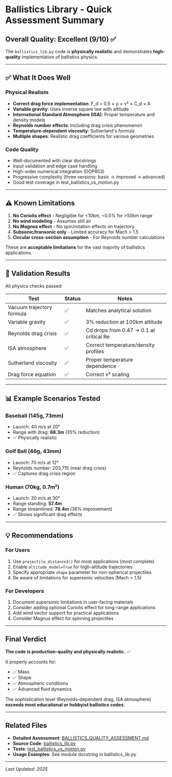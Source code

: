 # Ballistics Library - Quick Assessment Summary

## Overall Quality: **Excellent (9/10)** ✅

The `ballistics_lib.py` code is **physically realistic** and demonstrates **high-quality** implementation of ballistics physics.

---

## ✅ What It Does Well

### Physical Realism
- **Correct drag force implementation**: F_d = 0.5 × ρ × v² × C_d × A
- **Variable gravity**: Uses inverse square law with altitude
- **International Standard Atmosphere (ISA)**: Proper temperature and density models
- **Reynolds number effects**: Including drag crisis phenomenon
- **Temperature-dependent viscosity**: Sutherland's formula
- **Multiple shapes**: Realistic drag coefficients for various geometries

### Code Quality
- Well-documented with clear docstrings
- Input validation and edge case handling
- High-order numerical integration (DOP853)
- Progressive complexity (three versions: basic → improved → advanced)
- Good test coverage in test_ballistics_vs_motion.py

---

## ⚠️ Known Limitations

1. **No Coriolis effect** - Negligible for <10km, ~0.5% for >50km range
2. **No wind modeling** - Assumes still air
3. **No Magnus effect** - No spin/rotation effects on trajectory
4. **Subsonic/transonic only** - Limited accuracy for Mach > 1.5
5. **Circular cross-section assumption** - For Reynolds number calculations

These are **acceptable limitations** for the vast majority of ballistics applications.

---

## 🎯 Validation Results

All physics checks passed:

| Test | Status | Notes |
|------|--------|-------|
| Vacuum trajectory formula | ✅ | Matches analytical solution |
| Variable gravity | ✅ | 3% reduction at 100km altitude |
| Reynolds drag crisis | ✅ | Cd drops from 0.47 → 0.1 at critical Re |
| ISA atmosphere | ✅ | Correct temperature/density profiles |
| Sutherland viscosity | ✅ | Proper temperature dependence |
| Drag force equation | ✅ | Correct v² scaling |

---

## 📊 Example Scenarios Tested

### Baseball (145g, 73mm)
- Launch: 40 m/s at 20°
- Range with drag: **68.3m** (35% reduction)
- ✅ Physically realistic

### Golf Ball (46g, 43mm)
- Launch: 70 m/s at 12°
- Reynolds number: 203,715 (near drag crisis)
- ✅ Captures drag crisis region

### Human (70kg, 0.7m²)
- Launch: 30 m/s at 30°
- Range standing: **57.4m**
- Range streamlined: **78.4m** (36% improvement)
- ✅ Shows significant drag effects

---

## 💡 Recommendations

### For Users
1. Use `projectile_distance3()` for most applications (most complete)
2. Enable `altitude_model=True` for high-altitude trajectories
3. Specify appropriate `shape` parameter for non-spherical projectiles
4. Be aware of limitations for supersonic velocities (Mach > 1.5)

### For Developers
1. Document supersonic limitations in user-facing materials
2. Consider adding optional Coriolis effect for long-range applications
3. Add wind vector support for practical applications
4. Consider Magnus effect for spinning projectiles

---

## Final Verdict

**The code is production-quality and physically realistic.** ✅

It properly accounts for:
- ✅ Mass
- ✅ Shape
- ✅ Atmospheric conditions
- ✅ Advanced fluid dynamics

The sophistication level (Reynolds-dependent drag, ISA atmosphere) **exceeds most educational or hobbyist ballistics codes**.

---

## Related Files

- **Detailed Assessment**: [BALLISTICS_QUALITY_ASSESSMENT.md](BALLISTICS_QUALITY_ASSESSMENT.md)
- **Source Code**: [ballistics_lib.py](ballistics_lib.py)
- **Tests**: [test_ballistics_vs_motion.py](test_ballistics_vs_motion.py)
- **Usage Examples**: See module docstring in ballistics_lib.py

---

*Last Updated: 2025*
